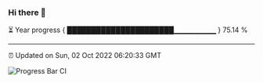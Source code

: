 ### Hi there 👋

⏳ Year progress { ██████████████████████▁▁▁▁▁▁▁▁ } 75.14 %

---

⏰ Updated on Sun, 02 Oct 2022 06:20:33 GMT

![Progress Bar CI](https://github.com/Shyam-Makwana/GitHub-Actions-Demo/workflows/Progress%20Bar%20CI/badge.svg)
